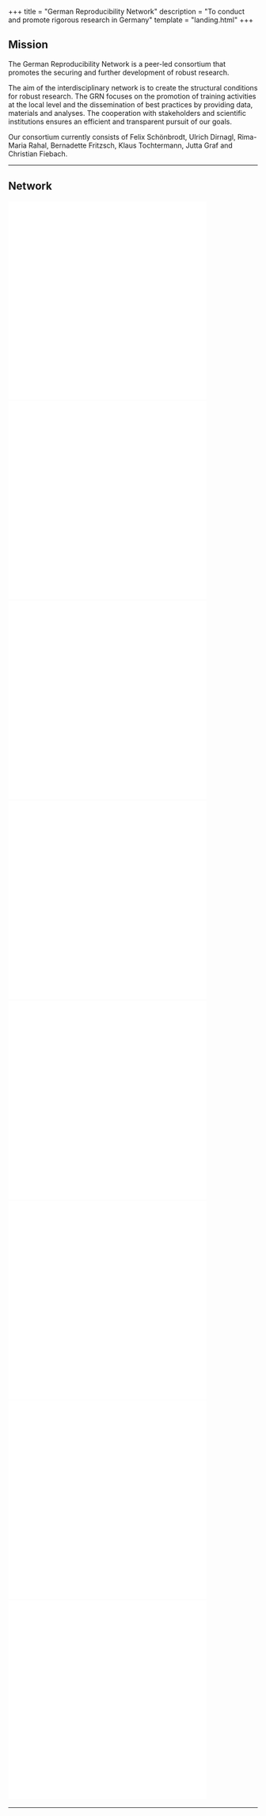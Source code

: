 +++
title = "German Reproducibility Network"
description = "To conduct and promote rigorous research in Germany"
template = "landing.html"
+++

## Mission

The German Reproducibility Network is a peer-led consortium that promotes the securing and further development of robust research.

The aim of the interdisciplinary network is to create the structural conditions for robust research. The GRN focuses on the promotion of training activities at the local level and the dissemination of best practices by providing data, materials and analyses. The cooperation with stakeholders and scientific institutions ensures an efficient and transparent pursuit of our goals.

Our consortium currently consists of Felix Schönbrodt, Ulrich Dirnagl, Rima-Maria Rahal, Bernadette Fritzsch, Klaus Tochtermann, Jutta Graf and Christian Fiebach.


----

## Network

<img src="placeholder.svg" class="img-thumbnail m-2">
<img src="placeholder.svg" class="img-thumbnail m-2">
<img src="placeholder.svg" class="img-thumbnail m-2">
<img src="placeholder.svg" class="img-thumbnail m-2">
<img src="placeholder.svg" class="img-thumbnail m-2">
<img src="placeholder.svg" class="img-thumbnail m-2">
<img src="placeholder.svg" class="img-thumbnail m-2">
<img src="placeholder.svg" class="img-thumbnail m-2">

----
